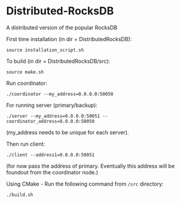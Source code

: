 # Distributed-RocksDB
A distributed version of the popular RocksDB

First time installation (in dir = DistributedRocksDB):
```
source installation_script.sh
```

To build (in dir = DistributedRocksDB/src):
```
source make.sh
```

Run coordinator:
```
./coordinator --my_address=0.0.0.0:50050
```

For running server (primary/backup):
```
./server --my_address=0.0.0.0:50051 --coordinator_address=0.0.0.0:50050
```
(my_address needs to be unique for each server).

Then run client:
```
./client --address1=0.0.0.0:50051
```
(for now pass the address of primary. Eventually this address will be foundout from the coordinator node.)

Using CMake - Run the following command from `/src` directory:
```
./build.sh
```